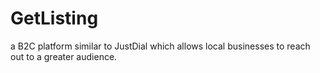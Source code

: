 # GetListing
a B2C platform similar to JustDial which allows local businesses to reach out to a greater audience.
